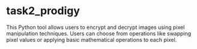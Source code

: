 # task2_prodigy
This Python tool allows users to encrypt and decrypt images using pixel manipulation techniques. Users can choose from operations like swapping pixel values or applying basic mathematical operations to each pixel. 
